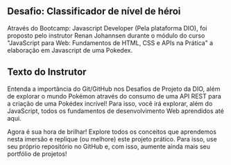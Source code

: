 ## Desafio: Classificador de nível de héroi

Através do Bootcamp: Javascript Developer (Pela plataforma DIO), foi proposto pelo instrutor Renan Johannsen durante o módulo do curso "JavaScript para Web: Fundamentos de HTML, CSS e APIs na Prática" a elaboração em Javascript de uma Pokedex.

## Texto do Instrutor

Entenda a importância do Git/GitHub nos Desafios de Projeto da DIO, além de explorar o mundo Pokémon através do consumo de uma API REST para a criação de uma Pokédex incrível! Para isso, você irá explorar, além do JavaScript, todos os fundamentos de desenvolvimento Web aprendidos até aqui.

Agora é sua hora de brilhar! Explore todos os conceitos que aprendemos nesta imersão e replique (ou melhore) este projeto prático. Para isso, use seu próprio repositório no GitHub e, com isso, aumente ainda mais seu portfólio de projetos!
